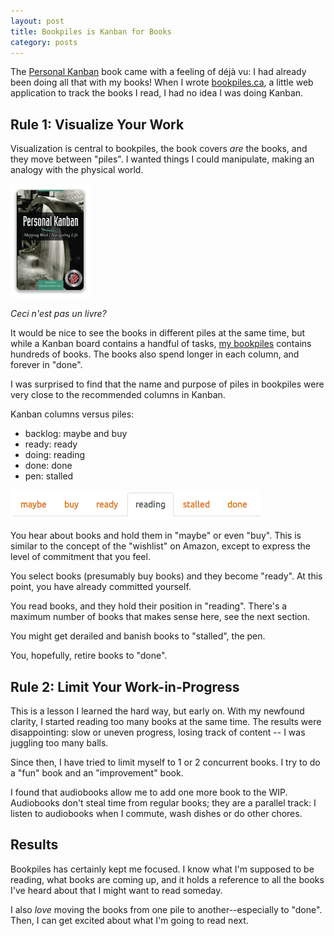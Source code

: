 ```yaml
---
layout: post
title: Bookpiles is Kanban for Books
category: posts
---
```


The [Personal Kanban](http://www.amazon.com/dp/1453802266/?tag=bookpiles02-20) book
came with a feeling of déjà vu: I had already been doing all that with my
books! When I wrote [bookpiles.ca](https://bookpiles.ca/), a little web
application to track the books I read, I had no idea I was doing Kanban.


## Rule 1: Visualize Your Work

Visualization is central to bookpiles, the book covers _are_ the books, and they
move between "piles". I wanted things I could manipulate, making an
analogy with the physical world.

[![personal kanban cover](/assets/bookpiles_kanban/pk_cover.png)](http://www.amazon.com/dp/1453802266/?tag=bookpiles02-20)

_Ceci n'est pas un livre?_

It would be nice to see the books in different piles at the same time, but
while a Kanban board contains a handful of tasks, [my bookpiles](https://bookpiles.ca/jonathan/books)
contains hundreds of books. The books also spend longer in each column, and
forever in "done".

I was surprised to find that the name and purpose of piles in bookpiles were
very close to the recommended columns in Kanban.

Kanban columns versus piles:

* backlog: maybe and buy
* ready: ready
* doing: reading
* done: done
* pen: stalled

![the book piles](/assets/bookpiles_kanban/the_piles.png)

You hear about books and hold them in "maybe" or even "buy". This is similar to
the concept of the "wishlist" on Amazon, except to express the level of
commitment that you feel.

You select books (presumably buy books) and they become "ready". At this point,
you have already committed yourself.

You read books, and they hold their position in "reading". There's a maximum
number of books that makes sense here, see the next section.

You might get derailed and banish books to "stalled", the pen.

You, hopefully, retire books to "done".


## Rule 2: Limit Your Work-in-Progress

This is a lesson I learned the hard way, but early on. With my newfound
clarity, I started reading too many books at the same time. The results were
disappointing: slow or uneven progress, losing track of content -- I was
juggling too many balls.

Since then, I have tried to limit myself to 1 or 2 concurrent books. I try to do
a "fun" book and an "improvement" book.

I found that audiobooks allow me to add one more book to the WIP. Audiobooks
don't steal time from regular books; they are a parallel track: I listen to
audiobooks when I commute, wash dishes or do other chores.


## Results

Bookpiles has certainly kept me focused. I know what I'm supposed to be
reading, what books are coming up, and it holds a reference to all the books
I've heard about that I might want to read someday.

I also *love* moving the books from one pile to another--especially to "done".
Then, I can get excited about what I'm going to read next.


